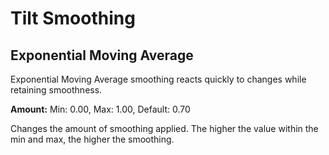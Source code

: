 # Tilt Smoothing

## Exponential Moving Average

Exponential Moving Average smoothing reacts quickly to changes while retaining smoothness.

**Amount:** Min: 0.00, Max: 1.00, Default: 0.70

Changes the amount of smoothing applied. The higher the value within the min and max, the higher the smoothing.